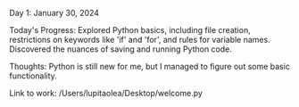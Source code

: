 Day 1: January 30, 2024 

Today's Progress: Explored Python basics, including file creation, restrictions on keywords like 'if' and 'for', and rules for variable names. Discovered the nuances of saving and running Python code. 

Thoughts: Python is still new for me, but I managed to figure out some basic functionality.

Link to work: /Users/lupitaolea/Desktop/welcome.py 
